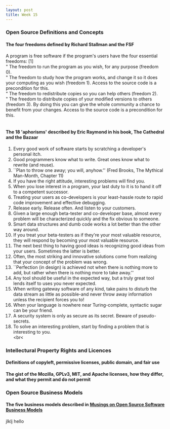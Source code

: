 ```yaml
---
layout: post
title: Week 15
---
```


### Open Source Definitions and Concepts
#### The four freedoms defined by Richard Stallman and the FSF 
A program is free software if the program's users have the four essential freedoms: [1]  
"	The freedom to run the program as you wish, for any purpose (freedom 0).  
"	The freedom to study how the program works, and change it so it does your computing as you wish (freedom 1). Access to the source code is a precondition for this.  
"	The freedom to redistribute copies so you can help others (freedom 2).  
"	The freedom to distribute copies of your modified versions to others (freedom 3). By doing this you can give the whole community a chance to benefit from your changes. Access to the source code is a precondition for this.  
<br>

#### The 18 'aphorisms' described by Eric Raymond in his book, __The Cathedral and the Bazaar__

1. Every good work of software starts by scratching a developer's personal itch.  
2. Good programmers know what to write. Great ones know what to rewrite (and reuse).  
3. ``Plan to throw one away; you will, anyhow.'' (Fred Brooks, The Mythical Man-Month, Chapter 11)  
4. If you have the right attitude, interesting problems will find you.  
5. When you lose interest in a program, your last duty to it is to hand it off to a competent successor.  
6. Treating your users as co-developers is your least-hassle route to rapid code improvement and effective debugging.  
7. Release early. Release often. And listen to your customers.  
8. Given a large enough beta-tester and co-developer base, almost every problem will be characterized quickly and the fix obvious to someone.  
9. Smart data structures and dumb code works a lot better than the other way around.  
10. If you treat your beta-testers as if they're your most valuable resource, they will respond by becoming your most valuable resource.  
11. The next best thing to having good ideas is recognizing good ideas from your users. Sometimes the latter is better.  
12. Often, the most striking and innovative solutions come from realizing that your concept of the problem was wrong.  
13. ``Perfection (in design) is achieved not when there is nothing more to add, but rather when there is nothing more to take away.''  
14. Any tool should be useful in the expected way, but a truly great tool lends itself to uses you never expected.  
15. When writing gateway software of any kind, take pains to disturb the data stream as little as possible-and never throw away information unless the recipient forces you to!  
16. When your language is nowhere near Turing-complete, syntactic sugar can be your friend.  
17. A security system is only as secure as its secret. Beware of pseudo-secrets.  
18. To solve an interesting problem, start by finding a problem that is interesting to you.  
<br<
### Intellectural Property Rights and Licences

#### Definitions of copyleft, permissive licenses, public domain, and fair use
#### The gist of the Mozilla, GPLv3, MIT, and Apache licenses, how they differ, and what they permit and do not permit

### Open Source Business Models
#### The five business models described in [Musings on Open Source Software Business Models](https://spot.livejournal.com/327801.html)
jlklj
hello
